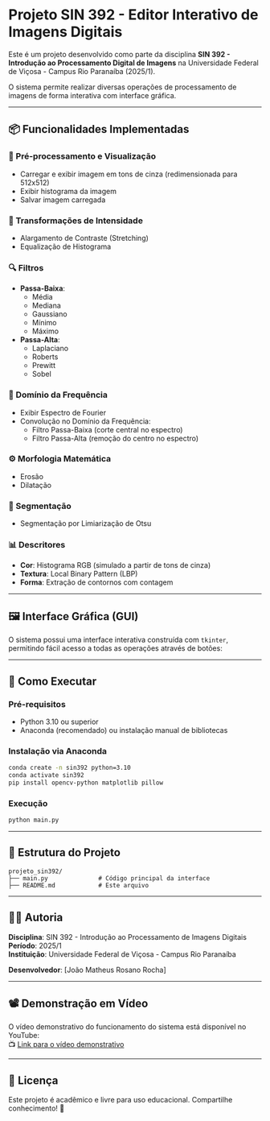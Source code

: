 # Projeto SIN 392 - Editor Interativo de Imagens Digitais

Este é um projeto desenvolvido como parte da disciplina **SIN 392 - Introdução ao Processamento Digital de Imagens** na Universidade Federal de Viçosa - Campus Rio Paranaíba (2025/1).

O sistema permite realizar diversas operações de processamento de imagens de forma interativa com interface gráfica.

---

## 📦 Funcionalidades Implementadas

### 🎨 Pré-processamento e Visualização

- Carregar e exibir imagem em tons de cinza (redimensionada para 512x512)
- Exibir histograma da imagem
- Salvar imagem carregada

### 🔧 Transformações de Intensidade

- Alargamento de Contraste (Stretching)
- Equalização de Histograma

### 🔍 Filtros

- **Passa-Baixa**:
  - Média
  - Mediana
  - Gaussiano
  - Mínimo
  - Máximo
- **Passa-Alta**:
  - Laplaciano
  - Roberts
  - Prewitt
  - Sobel

### 📡 Domínio da Frequência

- Exibir Espectro de Fourier
- Convolução no Domínio da Frequência:
  - Filtro Passa-Baixa (corte central no espectro)
  - Filtro Passa-Alta (remoção do centro no espectro)

### ⚙️ Morfologia Matemática

- Erosão
- Dilatação

### 🧠 Segmentação

- Segmentação por Limiarização de Otsu

### 📊 Descritores

- **Cor**: Histograma RGB (simulado a partir de tons de cinza)
- **Textura**: Local Binary Pattern (LBP)
- **Forma**: Extração de contornos com contagem

---

## 🖼️ Interface Gráfica (GUI)

O sistema possui uma interface interativa construída com `tkinter`, permitindo fácil acesso a todas as operações através de botões:

&#x20;

---

## 🚀 Como Executar

### Pré-requisitos

- Python 3.10 ou superior
- Anaconda (recomendado) ou instalação manual de bibliotecas

### Instalação via Anaconda

```bash
conda create -n sin392 python=3.10
conda activate sin392
pip install opencv-python matplotlib pillow
```

### Execução

```bash
python main.py
```

---

## 📁 Estrutura do Projeto

```
projeto_sin392/
├── main.py              # Código principal da interface
├── README.md            # Este arquivo
```

---

## 👨‍🏫 Autoria

**Disciplina**: SIN 392 - Introdução ao Processamento de Imagens Digitais\
**Período**: 2025/1\
**Instituição**: Universidade Federal de Viçosa - Campus Rio Paranaíba

**Desenvolvedor**: [João Matheus Rosano Rocha]

---

## 📽️ Demonstração em Vídeo

O vídeo demonstrativo do funcionamento do sistema está disponível no YouTube:\
📺 [Link para o vídeo demonstrativo](https://youtube.com)&#x20;

---

## 📄 Licença

Este projeto é acadêmico e livre para uso educacional. Compartilhe conhecimento! 🤝

